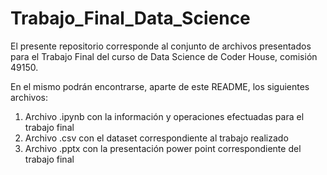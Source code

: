 # Trabajo_Final_Data_Science
El presente repositorio corresponde al conjunto de archivos presentados para el Trabajo Final del curso de Data Science de Coder House, comisión 49150.

En el mismo podrán encontrarse, aparte de este README, los siguientes archivos:
1. Archivo .ipynb con la información y operaciones efectuadas para el trabajo final
2. Archivo .csv con el dataset correspondiente al trabajo realizado
3. Archivo .pptx con la presentación power point correspondiente del trabajo final
